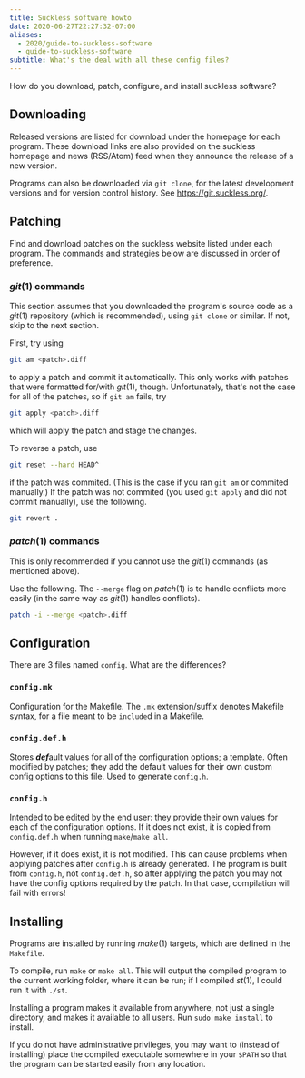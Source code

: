 ```yaml
---
title: Suckless software howto
date: 2020-06-27T22:27:32-07:00
aliases:
  - 2020/guide-to-suckless-software
  - guide-to-suckless-software
subtitle: What's the deal with all these config files?
---
```

How do you download, patch, configure, and install suckless software?

## Downloading
Released versions are listed for download under the homepage for each
program. These download links are also provided on the suckless homepage
and news (RSS/Atom) feed when they announce the release of a new
version.

Programs can also be downloaded via `git clone`, for the latest
development versions and for version control history. See
https://git.suckless.org/.

## Patching
Find and download patches on the suckless website listed under each
program. The commands and strategies below are discussed in order of
preference.

### *git*(1) commands
This section assumes that you downloaded the program's source code as a
*git*(1) repository (which is recommended), using `git clone` or
similar. If not, skip to the next section.

First, try using
```sh
git am <patch>.diff
```
to apply a patch and commit it automatically. This only works with
patches that were formatted for/with *git*(1), though. Unfortunately,
that's not the case for all of the patches, so if `git am` fails, try
```sh
git apply <patch>.diff
```
which will apply the patch and stage the changes.

To reverse a patch, use
```sh
git reset --hard HEAD^
```
if the patch was commited. (This is the case if you ran `git am` or
commited manually.) If the patch was not commited (you used
`git apply` and did not commit manually), use the following.
```sh
git revert .
```

### *patch*(1) commands
This is only recommended if you cannot use the *git*(1) commands (as
mentioned above).

Use the following. The `--merge` flag on *patch*(1) is to handle
conflicts more easily (in the same way as *git*(1) handles conflicts).
```sh
patch -i --merge <patch>.diff
```

## Configuration
There are 3 files named `config`. What are the differences?

### `config.mk`
Configuration for the Makefile. The `.mk` extension/suffix denotes
Makefile syntax, for a file meant to be `include`d in a Makefile.

### `config.def.h`
Stores ***def***ault values for all of the configuration options; a
template. Often modified by patches; they add the default values for
their own custom config options to this file. Used to generate `config.h`.

### `config.h`
Intended to be edited by the end user: they provide their own values for
each of the configuration options. If it does not exist, it is copied
from `config.def.h` when running `make`/`make all`.

However, if it does exist, it is not modified. This can cause problems
when applying patches after `config.h` is already generated. The program
is built from `config.h`, not `config.def.h`, so after applying the
patch you may not have the config options required by the patch. In that
case, compilation will fail with errors!

## Installing
Programs are installed by running *make*(1) targets, which are defined
in the `Makefile`.

To compile, run `make` or `make all`. This will
output the compiled program to the current working folder, where it can
be run; if I compiled *st*(1), I could run it with `./st`.

Installing a program makes it available from anywhere, not just a single
directory, and makes it available to all users. Run `sudo make install`
to install.

If you do not have administrative privileges, you may want to (instead
of installing) place the compiled executable somewhere in your `$PATH`
so that the program can be started easily from any location.
